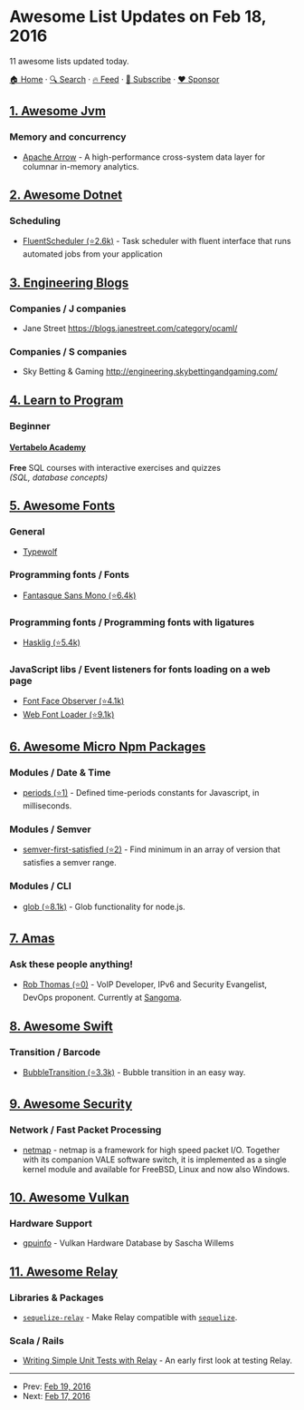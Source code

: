# Awesome List Updates on Feb 18, 2016

11 awesome lists updated today.

[🏠 Home](/README.md) · [🔍 Search](https://www.trackawesomelist.com/search/) · [🔥 Feed](https://www.trackawesomelist.com/rss.xml) · [📮 Subscribe](https://trackawesomelist.us17.list-manage.com/subscribe?u=d2f0117aa829c83a63ec63c2f&id=36a103854c) · [❤️  Sponsor](https://github.com/sponsors/theowenyoung)



## [1. Awesome Jvm](/content/deephacks/awesome-jvm/README.md)

### Memory and concurrency

*   [Apache Arrow](http://arrow.apache.org/) - A high-performance cross-system data layer for columnar in-memory analytics.

## [2. Awesome Dotnet](/content/quozd/awesome-dotnet/README.md)

### Scheduling

*   [FluentScheduler (⭐2.6k)](https://github.com/fluentscheduler/FluentScheduler) - Task scheduler with fluent interface that runs automated jobs from your application

## [3. Engineering Blogs](/content/kilimchoi/engineering-blogs/README.md)

### Companies / J companies

*   Jane Street <https://blogs.janestreet.com/category/ocaml/>

### Companies / S companies

*   Sky Betting & Gaming <http://engineering.skybettingandgaming.com/>

## [4. Learn to Program](/content/karlhorky/learn-to-program/README.md)

### Beginner

#### [Vertabelo Academy](https://academy.vertabelo.com/)

**Free** SQL courses with interactive exercises and quizzes\
*(SQL, database concepts)*

## [5. Awesome Fonts](/content/brabadu/awesome-fonts/README.md)

### General

*   [Typewolf](https://www.typewolf.com/)

### Programming fonts / Fonts

*   [Fantasque Sans Mono (⭐6.4k)](https://github.com/belluzj/fantasque-sans)

### Programming fonts / Programming fonts with ligatures

*   [Hasklig (⭐5.4k)](https://github.com/i-tu/Hasklig)

### JavaScript libs / Event listeners for fonts loading on a web page

*   [Font Face Observer (⭐4.1k)](https://github.com/bramstein/fontfaceobserver)
*   [Web Font Loader (⭐9.1k)](https://github.com/typekit/webfontloader)

## [6. Awesome Micro Npm Packages](/content/parro-it/awesome-micro-npm-packages/README.md)

### Modules / Date & Time

*   [periods (⭐1)](https://github.com/timruffles/periods) - Defined time-periods constants for Javascript, in milliseconds.

### Modules / Semver

*   [semver-first-satisfied (⭐2)](https://github.com/parro-it/semver-first-satisfied) - Find minimum in an array of version that satisfies a semver range.

### Modules / CLI

*   [glob (⭐8.1k)](https://github.com/isaacs/node-glob) - Glob functionality for node.js.

## [7. Amas](/content/sindresorhus/amas/README.md)

### Ask these people anything!

*   [Rob Thomas (⭐0)](https://github.com/xrobau/ama) - VoIP Developer, IPv6 and Security Evangelist, DevOps proponent. Currently at [Sangoma](https://www.sangoma.com).

## [8. Awesome Swift](/content/matteocrippa/awesome-swift/README.md)

### Transition / Barcode

*   [BubbleTransition (⭐3.3k)](https://github.com/andreamazz/BubbleTransition) - Bubble transition in an easy way.

## [9. Awesome Security](/content/sbilly/awesome-security/README.md)

### Network / Fast Packet Processing

*   [netmap](http://info.iet.unipi.it/~luigi/netmap/) - netmap is a framework for high speed packet I/O. Together with its companion VALE software switch, it is implemented as a single kernel module and available for FreeBSD, Linux and now also Windows.

## [10. Awesome Vulkan](/content/vinjn/awesome-vulkan/README.md)

### Hardware Support

*   [gpuinfo](http://vulkan.gpuinfo.org/) - Vulkan Hardware Database by Sascha Willems

## [11. Awesome Relay](/content/expede/awesome-relay/README.md)

### Libraries & Packages

*   [`sequelize-relay`](https://github.com/MattMcFarland/sequelize-relay) - Make Relay compatible with [`sequelize`](https://github.com/sequelize/sequelize).

### Scala / Rails

*   [Writing Simple Unit Tests with Relay](https://medium.com/@mikaelberg/writing-simple-unit-tests-with-relay-707f19e90129) - An early first look at testing Relay.

---

- Prev: [Feb 19, 2016](/content/2016/02/19/README.md)
- Next: [Feb 17, 2016](/content/2016/02/17/README.md)